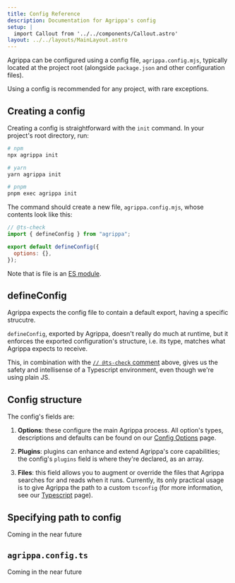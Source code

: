 ```yaml
---
title: Config Reference
description: Documentation for Agrippa's config
setup: |
  import Callout from '../../components/Callout.astro'
layout: ../../layouts/MainLayout.astro
---
```


Agrippa can be configured using a config file, `agrippa.config.mjs`, typically located at the project root (alongside `package.json` and other configuration files).

<Callout type="tip">
  <p slot="header">Using a config is recommended for any project, with rare exceptions.</p>
</Callout>

## Creating a config

Creating a config is straightforward with the `init` command. In your project's root directory, run:

```bash
# npm
npx agrippa init

# yarn
yarn agrippa init

# pnpm
pnpm exec agrippa init
```

The command should create a new file, `agrippa.config.mjs`, whose contents look like this:

```js
// @ts-check
import { defineConfig } from "agrippa";

export default defineConfig({
  options: {},
});
```

Note that is file is an [ES module](https://www.valentinog.com/blog/es-modules/).

## defineConfig

Agrippa expects the config file to contain a default export, having a specific strucutre.

`defineConfig`, exported by Agrippa, doesn't really do much at runtime, but it enforces the exported
configuration's structure, i.e. its type, matches what Agrippa expects to receive.

This, in combination with the [`// @ts-check` comment](https://www.typescriptlang.org/docs/handbook/intro-to-js-ts.html#ts-check) above, gives us the safety and intellisense of a Typescript environment, even though we're using plain JS.

## Config structure

The config's fields are:

1. **Options**: these configure the main Agrippa process. All option's types, descriptions and defaults can be found on our [Config Options](/reference/config-options) page.

2. **Plugins**: plugins can enhance and extend Agrippa's core capabilities; the config's `plugins` field is where they're declared, as an array.

3. **Files**: this field allows you to augment or override the files that Agrippa searches for and reads when it runs.
Currently, its only practical usage is to give Agrippa the path to a custom `tsconfig` (for more information, see our [Typescript](/environments/typescript#customize-the-tsconfig-file-path) page).


## Specifying path to config

<Callout type="work-in-progress">
  <p slot="header">Coming in the near future</p>
</Callout>

## `agrippa.config.ts`

<Callout type="work-in-progress">
  <p slot="header">Coming in the near future</p>
</Callout>
